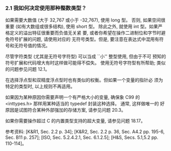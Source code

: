 ### 2.1 我如何决定使用那种整数类型？
如果需要大数值 (大于 32,767 或小于 -32,767), 使用 long 型。 否则, 如果空间很重要 (如有大数组或很多结构), 使用 short 型。 除此之外, 就使用 int 型。如果严格定义的溢出特征很重要而负值无关紧 要, 或者你希望在操作二进制位和字节时避免符号扩展的问题, 请使用对应的 无符号类型。但是, 要注意在表达式中混用有符号和无符号值的情况。

尽管字符类型 (尤其是无符号字符型) 可以当成 ``小'' 整型使用, 但由于不可 预知的符号扩展和代码增大有时这样做可能得不偿失。 使用无符号字符型有所帮助; 类似的问题参见问题 12.1。

在选择浮点型和双精度浮点型时也有类似的权衡。但如果一个变量的指针必 须为特定的类型时, 以上规则不再适用。

如果因为某种原因你需要声明一个有严格大小的变量, 确保象 C99 的 <inttypes.h> 那样用某种适当的  typedef 封装这种选择。 通常, 这样做唯一的 好原因是试图符合某种外部强加的存储方案, 请参见问题 20.3。

如果你需要操作超过 C 的内置类型支持的超大变量, 请参见问题 18.17。

参考资料: [K&R1, Sec. 2.2 p. 34]; [K&R2, Sec. 2.2 p. 36, Sec. A4.2 pp. 195-6, Sec. B11 p. 257]; [ISO, Sec. 5.2.4.2.1, Sec. 6.1.2.5]; [H&S, Secs. 5.1,5.2 pp. 110-114]。
